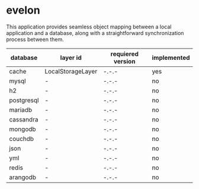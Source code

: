 # evelon
This application provides seamless object mapping between a local application and a database, along with a straightforward synchronization process between them.

| database   | layer id          | requiered version | implemented |
|------------|-------------------|-------------------|-------------|
| cache      | LocalStorageLayer | -.-.-             | yes         |
| mysql      | -                 | -.-.-             | no          |
| h2         | -                 | -.-.-             | no          |
| postgresql | -                 | -.-.-             | no          |
| mariadb    | -                 | -.-.-             | no          |
| cassandra  | -                 | -.-.-             | no          |
| mongodb    | -                 | -.-.-             | no          |
| couchdb    | -                 | -.-.-             | no          |
| json       | -                 | -.-.-             | no          |
| yml        | -                 | -.-.-             | no          |
| redis      | -                 | -.-.-             | no          |
| arangodb   | -                 | -.-.-             | no          |